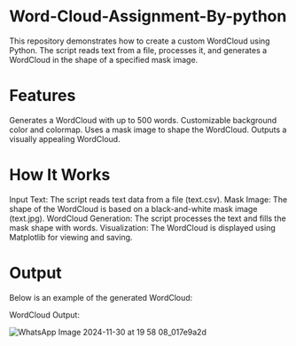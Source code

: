 # Word-Cloud-Assignment-By-python


This repository demonstrates how to create a custom WordCloud using Python. The script reads text from a file, processes it, and generates a WordCloud in the shape of a specified mask image.

# Features
Generates a WordCloud with up to 500 words.
Customizable background color and colormap.
Uses a mask image to shape the WordCloud.
Outputs a visually appealing WordCloud.

# How It Works
Input Text: The script reads text data from a file (text.csv).
Mask Image: The shape of the WordCloud is based on a black-and-white mask image (text.jpg).
WordCloud Generation: The script processes the text and fills the mask shape with words.
Visualization: The WordCloud is displayed using Matplotlib for viewing and saving.

# Output
Below is an example of the generated WordCloud:

WordCloud Output:

![WhatsApp Image 2024-11-30 at 19 58 08_017e9a2d](https://github.com/user-attachments/assets/0e63f9a5-4cfe-446e-aec7-d316bb2508c3)
